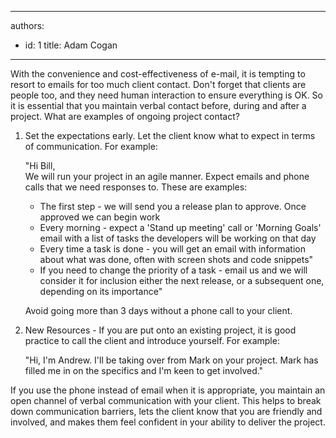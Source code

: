 

---
authors:
  - id: 1
    title: Adam Cogan
---




<span class='intro'> With the convenience and cost-effectiveness of e-mail, it is tempting to resort to emails for too much client contact. Don't forget that clients are people too, and they need human interaction to ensure everything is OK. So it is essential that you maintain verbal contact before, during and after a project. What are examples of ongoing project contact?  </span>

<ol><li>Set the expectations early. Let the client know what to expect in terms of communication. For example&#58;
<div class="ssw-rteStyle-GreyBox"><p>&quot;Hi Bill,<br>We will run your project in an agile manner. Expect emails and phone calls that we need responses to. These are examples&#58;</p>
<ul><li>The first step - we will send you a release plan to approve. Once approved we can begin work</li>
<li>Every morning - expect a 'Stand up meeting' call or 'Morning Goals' email with a list of tasks the developers will be working on that day</li>
<li>Every time a task is done - you will get an email with information about what was done, often with screen shots and code snippets&quot; </li>
<li><span>If you need to change the priority of a task - email us and we will consider it for inclusion either the next release, or a subsequent one, depending on its importance&quot;</span></li></ul>
</div>
<p>Avoid going more than 3 days without a phone call to your client. </p>
</li>
<li>New Resources - If you are put onto an existing project, it is good practice to call the client and introduce yourself. For example&#58;
<div class="ssw-rteStyle-GreyBox"><p>&quot;Hi, I'm Andrew. I'll be taking over from Mark on your project. Mark has filled me in on the specifics and I'm keen to get involved.&quot;</p></div>
</li></ol>
<p>If you use the phone instead of email when it is appropriate, you maintain an open channel of verbal communication with your client. This helps to break down communication barriers, lets the client know that you are friendly and involved, and makes them feel confident in your ability to deliver the project.</p>


